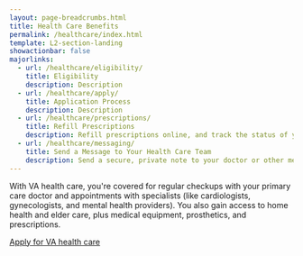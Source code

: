 ```yaml
---
layout: page-breadcrumbs.html
title: Health Care Benefits
permalink: /healthcare/index.html
template: L2-section-landing
showactionbar: false
majorlinks:
  - url: /healthcare/eligibility/
    title: Eligibility
    description: Description
  - url: /healthcare/apply/
    title: Application Process
    description: Description
  - url: /healthcare/prescriptions/
    title: Refill Prescriptions
    description: Refill prescriptions online, and track the status of your refills.
  - url: /healthcare/messaging/
    title: Send a Message to Your Health Care Team
    description: Send a secure, private note to your doctor or other members of your VA health care team.
---
```


With VA health care, you're covered for regular checkups with your primary care doctor and appointments with specialists (like cardiologists, gynecologists, and mental health providers). You also gain access to home health and elder care, plus medical equipment, prosthetics, and prescriptions.

<a class="usa-button-primary va-button-primary" href="/healthcare/apply/application/introduction">Apply for VA health care</a>